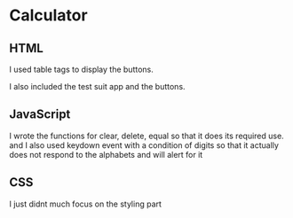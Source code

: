 # Calculator

## HTML

I used table tags to display the buttons.

I also included the test suit app and the buttons.

## JavaScript 

I wrote the functions for clear, delete, equal so that it does its required use. 
and I also used keydown event with a condition of digits so that it actually does not respond to the alphabets and will alert for it

## CSS

I just didnt much focus on the styling part